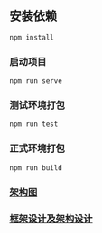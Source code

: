 ## 安装依赖
```
npm install
```
### 启动项目
```
npm run serve
```
### 测试环境打包
```
npm run test
```
### 正式环境打包
```
npm run build
```
### [架构图](https://www.yuque.com/bywn9z/uon443/kgh392)

### [框架设计及架构设计](https://www.yuque.com/bywn9z/uon443/al84fd)